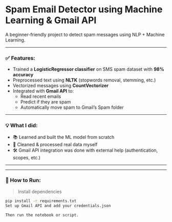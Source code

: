 # Spam Email Detector using Machine Learning & Gmail API

A beginner-friendly project to detect spam messages using NLP + Machine Learning.

---

### ✅ Features:
- Trained a **LogisticRegressor classifier** on SMS spam dataset with **98% accuracy**
- Preprocessed text using **NLTK** (stopwords removal, stemming, etc.)
- Vectorized messages using **CountVectorizer**
- Integrated with **Gmail API** to:
  - Read recent emails
  - Predict if they are spam
  - Automatically move spam to Gmail’s Spam folder

---

### 💡 What I did:
- 📚 Learned and built the ML model from scratch
- 🔎 Cleaned & processed real data myself
- 🛠️ Gmail API integration was done with external help (authentication, scopes, etc.)

---



---

### 🚀 How to Run:

> Install dependencies  
```bash
pip install -r requirements.txt
Set up Gmail API and add your credentials.json

Then run the notebook or script.
